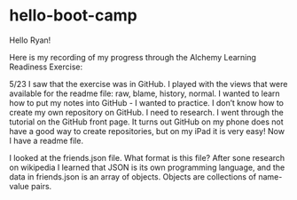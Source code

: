 # hello-boot-camp

Hello Ryan!

Here is my recording of my progress through the Alchemy Learning Readiness Exercise:

5/23
I saw that the exercise was in GitHub. I played with the views that were available for the readme file: raw, blame, history, normal. 
I wanted to learn how to put my notes into GitHub - I wanted to practice. 
I don’t know how to create my own repository on GitHub. I need to research. 
I went through the tutorial on the GitHub front page. It turns out GitHub on my phone does not have a good way to create repositories, but on my iPad it is very easy! Now I have a readme file.

I looked at the friends.json file. What format is this file? After sone research on wikipedia I learned that JSON is its own programming language, and the data in friends.json is an array of objects. Objects are collections of name-value pairs.



